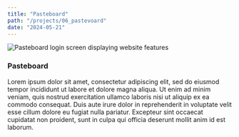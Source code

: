 ```yaml
---
title: "Pasteboard"
path: "/projects/06_pastevoard"
date: "2024-05-21"
---
```


<imgwrapper fallbackColor="#9c9c9f">
  <img src="/projects/pasteboard.jpg" alt="Pasteboard login screen displaying website features">
</imgwrapper>

### Pasteboard

Lorem ipsum dolor sit amet, consectetur adipiscing elit, sed do eiusmod tempor incididunt ut labore et dolore magna aliqua. Ut enim ad minim veniam, quis nostrud exercitation ullamco laboris nisi ut aliquip ex ea commodo consequat. Duis aute irure dolor in reprehenderit in voluptate velit esse cillum dolore eu fugiat nulla pariatur. Excepteur sint occaecat cupidatat non proident, sunt in culpa qui officia deserunt mollit anim id est laborum.
